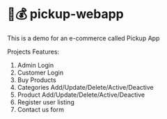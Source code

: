 # 🛒💰 pickup-webapp
This is a demo for an e-commerce called Pickup App

Projects Features:

1. Admin Login
2. Customer Login
3. Buy Products
4. Categories Add/Update/Delete/Active/Deactive
5. Product Add/Update/Delete/Active/Deactive 
6. Register user listing
7. Contact us form
